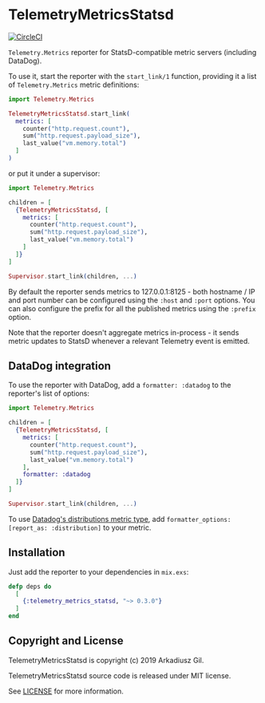 # TelemetryMetricsStatsd

[![CircleCI](https://circleci.com/gh/beam-telemetry/telemetry_metrics_statsd.svg?style=svg)](https://circleci.com/gh/beam-telemetry/telemetry_metrics_statsd)

`Telemetry.Metrics` reporter for StatsD-compatible metric servers (including DataDog).

To use it, start the reporter with the `start_link/1` function, providing it a list of
`Telemetry.Metrics` metric definitions:

```elixir
import Telemetry.Metrics

TelemetryMetricsStatsd.start_link(
  metrics: [
    counter("http.request.count"),
    sum("http.request.payload_size"),
    last_value("vm.memory.total")
  ]
)
```

or put it under a supervisor:

```elixir
import Telemetry.Metrics

children = [
  {TelemetryMetricsStatsd, [
    metrics: [
      counter("http.request.count"),
      sum("http.request.payload_size"),
      last_value("vm.memory.total")
    ]
  ]}
]

Supervisor.start_link(children, ...)
```

By default the reporter sends metrics to 127.0.0.1:8125 - both hostname / IP and port number can be
configured using the `:host` and `:port` options. You can also configure the prefix for all the
published metrics using the `:prefix` option.

Note that the reporter doesn't aggregate metrics in-process - it sends metric updates to StatsD
whenever a relevant Telemetry event is emitted.

## DataDog integration

To use the reporter with DataDog, add a `formatter: :datadog` to the reporter's list of options:

```elixir
import Telemetry.Metrics

children = [
  {TelemetryMetricsStatsd, [
    metrics: [
      counter("http.request.count"),
      sum("http.request.payload_size"),
      last_value("vm.memory.total")
    ],
    formatter: :datadog
  ]}
]

Supervisor.start_link(children, ...)
```

To use [Datadog's distributions metric type](https://docs.datadoghq.com/metrics/distributions/), add `formatter_options: [report_as: :distribution]` to your metric.

## Installation

Just add the reporter to your dependencies in `mix.exs`:

```elixir
defp deps do
  [
    {:telemetry_metrics_statsd, "~> 0.3.0"}
  ]
end
```

## Copyright and License

TelemetryMetricsStatsd is copyright (c) 2019 Arkadiusz Gil.

TelemetryMetricsStatsd source code is released under MIT license.

See [LICENSE](LICENSE) for more information.

